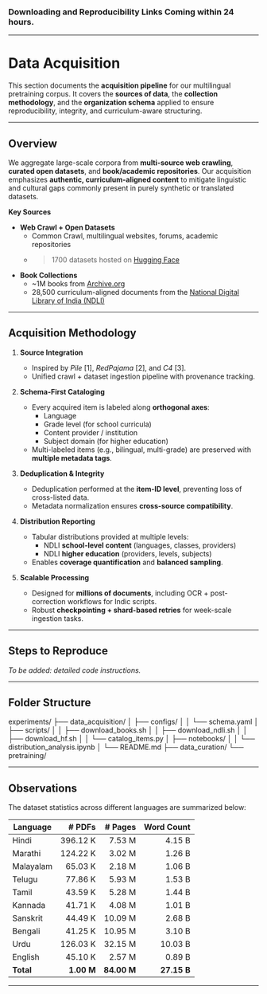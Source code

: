### Downloading and Reproducibility Links Coming within 24 hours.
---

# Data Acquisition

This section documents the **acquisition pipeline** for our multilingual pretraining corpus. It covers the **sources of data**, the **collection methodology**, and the **organization schema** applied to ensure reproducibility, integrity, and curriculum-aware structuring.

---

## Overview

We aggregate large-scale corpora from **multi-source web crawling**, **curated open datasets**, and **book/academic repositories**. Our acquisition emphasizes **authentic, curriculum-aligned content** to mitigate linguistic and cultural gaps commonly present in purely synthetic or translated datasets.

**Key Sources**
- **Web Crawl + Open Datasets**
  - Common Crawl, multilingual websites, forums, academic repositories
  - >1700 datasets hosted on [Hugging Face](https://huggingface.co)
- **Book Collections**
  - ~1M books from [Archive.org](https://archive.org)
  - 28,500 curriculum-aligned documents from the [National Digital Library of India (NDLI)](https://ndl.iitkgp.ac.in)

---

## Acquisition Methodology

1. **Source Integration**
   - Inspired by *Pile* [1], *RedPajama* [2], and *C4* [3].
   - Unified crawl + dataset ingestion pipeline with provenance tracking.

2. **Schema-First Cataloging**
   - Every acquired item is labeled along **orthogonal axes**:
     - Language  
     - Grade level (for school curricula)  
     - Content provider / institution  
     - Subject domain (for higher education)  
   - Multi-labeled items (e.g., bilingual, multi-grade) are preserved with **multiple metadata tags**.

3. **Deduplication & Integrity**
   - Deduplication performed at the **item-ID level**, preventing loss of cross-listed data.
   - Metadata normalization ensures **cross-source compatibility**.

4. **Distribution Reporting**
   - Tabular distributions provided at multiple levels:
     - NDLI **school-level content** (languages, classes, providers)
     - NDLI **higher education** (providers, levels, subjects)
   - Enables **coverage quantification** and **balanced sampling**.

5. **Scalable Processing**
   - Designed for **millions of documents**, including OCR + post-correction workflows for Indic scripts.
   - Robust **checkpointing + shard-based retries** for week-scale ingestion tasks.

---

## Steps to Reproduce

*To be added: detailed code instructions.*

---

## Folder Structure

experiments/
 ├── data_acquisition/
 │    ├── configs/
 │    │    └── schema.yaml
 │    ├── scripts/
 │    │    ├── download_books.sh
 │    │    ├── download_ndli.sh
 │    │    ├── download_hf.sh
 │    │    └── catalog_items.py
 │    ├── notebooks/
 │    │    └── distribution_analysis.ipynb
 │    └── README.md
 ├── data_curation/
 └── pretraining/


---

## Observations

The dataset statistics across different languages are summarized below:

| **Language** | **# PDFs** | **# Pages** | **Word Count** |
|--------------|-----------:|------------:|---------------:|
| Hindi        | 396.12 K   | 7.53 M      | 4.15 B         |
| Marathi      | 124.22 K   | 3.02 M      | 1.26 B         |
| Malayalam    | 65.03 K    | 2.18 M      | 1.06 B         |
| Telugu       | 77.86 K    | 5.93 M      | 1.53 B         |
| Tamil        | 43.59 K    | 5.28 M      | 1.44 B         |
| Kannada      | 41.71 K    | 4.08 M      | 1.01 B         |
| Sanskrit     | 44.49 K    | 10.09 M     | 2.68 B         |
| Bengali      | 41.25 K    | 10.95 M     | 3.10 B         |
| Urdu         | 126.03 K   | 32.15 M     | 10.03 B        |
| English      | 45.10 K    | 2.57 M      | 0.89 B         |
| **Total**    | **1.00 M** | **84.00 M** | **27.15 B**    |

---
